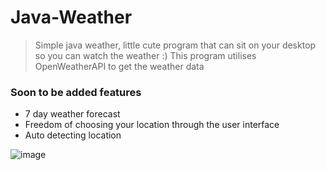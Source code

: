 # Java-Weather
> Simple java weather, little cute program that can sit on your desktop so you can watch the weather :)
> This program utilises OpenWeatherAPI to get the weather data

### Soon to be added features
- 7 day weather forecast
- Freedom of choosing your location through the user interface
- Auto detecting location


![image](https://user-images.githubusercontent.com/55638248/143801675-623f83d6-94ff-40f2-b20e-40685864039e.png)

